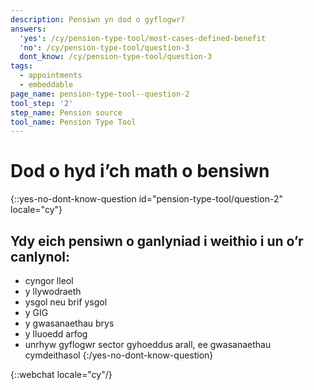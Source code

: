 ```yaml
---
description: Pensiwn yn dod o gyflogwr?
answers:
  'yes': /cy/pension-type-tool/most-cases-defined-benefit
  'no': /cy/pension-type-tool/question-3
  dont_know: /cy/pension-type-tool/question-3
tags:
  - appointments
  - embeddable
page_name: pension-type-tool--question-2
tool_step: '2'
step_name: Pension source
tool_name: Pension Type Tool
---
```


# Dod o hyd i’ch math o bensiwn

{::yes-no-dont-know-question id="pension-type-tool/question-2" locale="cy"}
## Ydy eich pensiwn o ganlyniad i weithio i un o’r canlynol:

* cyngor lleol
* y llywodraeth
* ysgol neu brif ysgol
* y GIG
* y gwasanaethau brys
* y lluoedd arfog
* unrhyw gyflogwr sector gyhoeddus arall, ee gwasanaethau cymdeithasol
{:/yes-no-dont-know-question}

{::webchat locale="cy"/}
